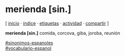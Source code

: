 # merienda [sin.]
[ [inicio](/index.md) · [índice](/indice.md) · [etiquetas](/etiquetas.md) · [actividad](/actividad.md) · [compartir](https://x.com/intent/tweet?text=merienda+%5Bsin.%5D+%E2%80%94+Sin%C3%B3nimos+espa%C3%B1oles%2C+Vocabulario+espa%C3%B1ol%0A%0A%E2%86%92+https%3A%2F%2Fgithub.com%2Fjucardus%2Fjucardus.github.io%2Fblob%2Fmain%2Fm%2Fe%2Fr%2Fmerienda-sin.md%0A%0A%23sinonimos_espanoles_jucardus%0A%23vocabulario_espanol_jucardus) ]

**merienda [sin.]** comida, corcova, giba, joroba, reunión

[#sinonimos-espanoles](/s/i/sinonimos-espanoles.md)  
[#vocabulario-espanol](/v/o/vocabulario-espanol.md)
